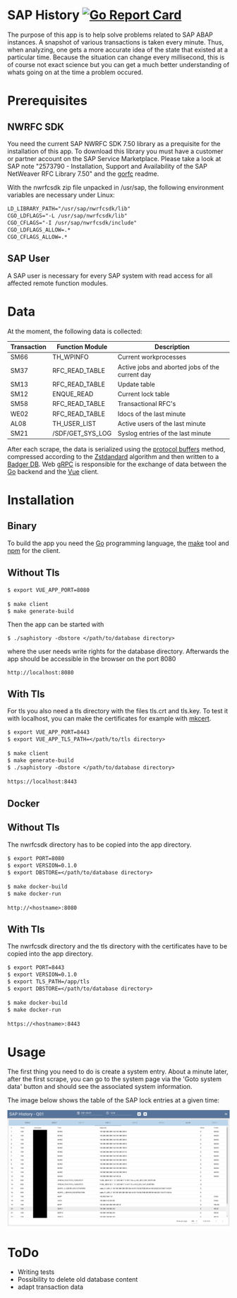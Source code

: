 # SAP History  [![Go Report Card](https://goreportcard.com/badge/github.com/ulranh/saphistory)](https://goreportcard.com/report/github.com/ulranh/saphistory)

The purpose of this app is to help solve problems related to SAP ABAP instances. A snapshot of various transactions is taken every minute. Thus, when analyzing, one gets a more accurate idea of the state that existed at a particular time. Because the situation can change every millisecond, this is of course not exact science but you can get a much better understanding of whats going on at the time a problem occured.

# Prerequisites

## NWRFC SDK
You need the current SAP NWRFC SDK 7.50 library as a prequisite for the installation of this app. To download this library you must have a customer or partner account on the SAP Service Marketplace. Please take a look at SAP note "2573790 - Installation, Support and Availability of the SAP NetWeaver RFC Library 7.50" and the [gorfc](https://github.com/SAP/gorfc) readme.

With the nwrfcsdk zip file unpacked in /usr/sap, the following environment variables are necessary under Linux:

```
LD_LIBRARY_PATH="/usr/sap/nwrfcsdk/lib"
CGO_LDFLAGS="-L /usr/sap/nwrfcsdk/lib"
CGO_CFLAGS="-I /usr/sap/nwrfcsdk/include"
CGO_LDFLAGS_ALLOW=.*
CGO_CFLAGS_ALLOW=.*
```

## SAP User 
A SAP user is necessary for every SAP system with read access for all affected remote function modules. 

# Data
At the moment, the following data is collected:

| Transaction | Function Module  | Description |
| ----------  | ---------------  |------------ |
| SM66        | TH_WPINFO        | Current workprocesses |
| SM37        | RFC_READ_TABLE   | Active jobs and aborted jobs of the current day |
| SM13        | RFC_READ_TABLE   | Update table |
| SM12        | ENQUE_READ       | Current lock table |
| SM58        | RFC_READ_TABLE   | Transactional RFC's |
| WE02        | RFC_READ_TABLE   | Idocs of the last minute|
| AL08        | TH_USER_LIST     | Active users of the last minute |
| SM21        | /SDF/GET_SYS_LOG | Syslog entries of the last minute|

After each scrape, the data is serialized using the [protocol buffers](https://github.com/protocolbuffers/protobuf) method, compressed according to the [Zstdandard](https://github.com/facebook/zstd) algorithm and then written to a [Badger DB](https://github.com/dgraph-io/badger). Web [gRPC](https://github.com/improbable-eng/grpc-web) is responsible for the exchange of data between the [Go](https://golang.org/) backend and the [Vue](https://vuejs.org/) client.

# Installation
## Binary
To build the app you need the [Go](https://golang) programming language, the [make](https://www.gnu.org/software/make/) tool and [npm](https://www.npmjs.com/) for the client.
## Without Tls
```
$ export VUE_APP_PORT=8080

$ make client
$ make generate-build
```
Then the app can be started with
```
$ ./saphistory -dbstore </path/to/database directory>
```
where the user needs write rights for the database directory. Afterwards the app should be accessible in the browser on the port 8080
```
http://localhost:8080
```
## With Tls
For tls you also need a tls directory with the files tls.crt and tls.key. To test it with localhost, you can make the certificates for example with [mkcert](https://github.com/FiloSottile/mkcert).

```
$ export VUE_APP_PORT=8443
$ export VUE_APP_TLS_PATH=</path/to/tls directory>

$ make client
$ make generate-build
$ ./saphistory -dbstore </path/to/database directory>

https://localhost:8443
```
## Docker
## Without Tls
The nwrfcsdk directory has to be copied into the app directory.

```
$ export PORT=8080
$ export VERSION=0.1.0
$ export DBSTORE=</path/to/database directory>

$ make docker-build
$ make docker-run

http://<hostname>:8080
```
## With Tls
The nwrfcsdk directory and the tls directory with the certificates have to be copied into the app directory.

```
$ export PORT=8443
$ export VERSION=0.1.0
$ export TLS_PATH=/app/tls
$ export DBSTORE=</path/to/database directory>

$ make docker-build
$ make docker-run

https://<hostname>:8443
```

# Usage
The first thing you need to do is create a system entry. About a minute later, after the first scrape, you can go to the system page via the 'Goto system data' button and should see the associated system information.

The image below shows the table of the SAP lock entries at a given time:

 ![saphistory](/images/saphistory.png)

# ToDo
* Writing tests
* Possibility to delete old database content
* adapt transaction data
